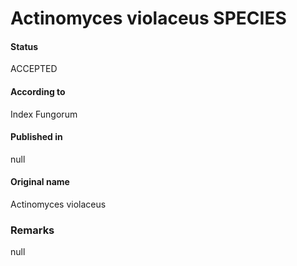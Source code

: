 # Actinomyces violaceus SPECIES

#### Status
ACCEPTED

#### According to
Index Fungorum

#### Published in
null

#### Original name
Actinomyces violaceus

### Remarks
null